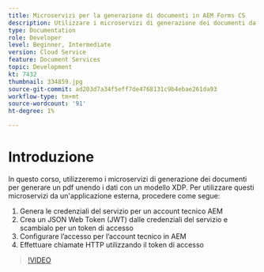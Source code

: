 ```yaml
---
title: Microservizi per la generazione di documenti in AEM Forms CS
description: Utilizzare i microservizi di generazione dei documenti da un'applicazione esterna.
type: Documentation
role: Developer
level: Beginner, Intermediate
version: Cloud Service
feature: Document Services
topic: Development
kt: 7432
thumbnail: 334859.jpg
source-git-commit: ad203d7a34f5eff7de4768131c9b4ebae261da93
workflow-type: tm+mt
source-wordcount: '91'
ht-degree: 1%

---
```


# Introduzione

In questo corso, utilizzeremo i microservizi di generazione dei documenti per generare un pdf unendo i dati con un modello XDP. Per utilizzare questi microservizi da un&#39;applicazione esterna, procedere come segue:

1. Genera le credenziali del servizio per un account tecnico AEM
1. Crea un JSON Web Token (JWT) dalle credenziali del servizio e scambialo per un token di accesso
1. Configurare l’accesso per l’account tecnico in AEM
1. Effettuare chiamate HTTP utilizzando il token di accesso

>[!VIDEO](https://video.tv.adobe.com/v/334859/?quality=12&learn=on)
